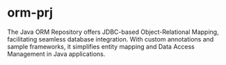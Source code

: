 # orm-prj
 The Java ORM Repository offers JDBC-based Object-Relational Mapping, facilitating seamless database integration. With custom annotations and sample frameworks, it simplifies entity mapping and Data Access Management in Java applications.
